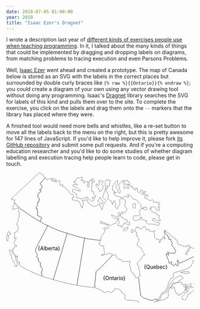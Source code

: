 ```yaml
---
date: 2018-07-05 01:00:00
year: 2018
title: "Isaac Ezer's Dragnet"
---
```


<p>
  I wrote a description last year of
  <a href="{{'/2017/10/16/exercise-types.html' | relative_url}}">different kinds of exercises people use when teaching programming</a>.
  In it,
  I talked about the many kinds of things that could be implemented by dragging and dropping labels on diagrams,
  from matching problems to tracing execution and even Parsons Problems.
</p>
<p>
  Well,
  <a href="http://www.isaacezer.com/">Isaac Ezer</a> went ahead and created a prototype.
  The map of Canada below is stored as an SVG with the labels in the correct places
  but surrounded by double curly braces like <code>{% raw %}{{Ontario}}{% endraw %}</code>;
  you could create a diagram of your own using any vector drawing tool
  without doing any programming.
  Isaac's <a href="https://github.com/iezer/dragnet">Dragnet</a> library
  searches the SVG for labels of this kind and pulls them over to the site.
  To complete the exercise,
  you click on the labels and drag them onto the <code>--</code> markers
  that the library has placed where they were.
</p>
<p>
  A finished tool would need more bells and whistles,
  like a re-set button to move all the labels back to the menu on the right,
  but this is pretty awesome for 147 lines of JavaScript.
  If you'd like to help improve it,
  please fork <a href="https://github.com/iezer/dragnet">its GitHub repository</a>
  and submit some pull requests.
  And if you're a computing education researcher and you'd like to do some studies
  of whether diagram labelling and execution tracing help people learn to code,
  please get in touch.
</p>

<svg xmlns:dc="http://purl.org/dc/elements/1.1/"
  id="map"
  xmlns:cc="http://creativecommons.org/ns#"
  xmlns:rdf="http://www.w3.org/1999/02/22-rdf-syntax-ns#"
  xmlns:svg="http://www.w3.org/2000/svg" xmlns="http://www.w3.org/2000/svg"
  xmlns:sodipodi="http://sodipodi.sourceforge.net/DTD/sodipodi-0.dtd"
  xmlns:inkscape="http://www.inkscape.org/namespaces/inkscape"
  version="1.1" inkscape:version="0.48.1 " width="564.025" height="392.25"
  xml:space="preserve" sodipodi:docname="canada.pdf"><metadata
  id="metadata7726"><rdf:RDF><cc:Work
  rdf:about=""><dc:format>image/svg+xml</dc:format><dc:type
  rdf:resource="http://purl.org/dc/dcmitype/StillImage"
  /><dc:title></dc:title></cc:Work></rdf:RDF></metadata><defs id="defs7724"
  /><sodipodi:namedview pagecolor="#ffffff" bordercolor="#666666"
  borderopacity="1" objecttolerance="10" gridtolerance="10"
  guidetolerance="10" inkscape:pageopacity="0" inkscape:pageshadow="2"
  inkscape:window-width="640" inkscape:window-height="480" id="namedview7722"
  showgrid="false" inkscape:zoom="0.7418738" inkscape:cx="282.01251"
  inkscape:cy="196.125" inkscape:window-x="591" inkscape:window-y="134"
  inkscape:window-maximized="0" inkscape:current-layer="g7728" /><g id="g7728"
  inkscape:groupmode="layer" inkscape:label="canada"
  transform="matrix(1.25,0,0,-1.25,0,392.25)"><g id="g7730"
  transform="scale(0.24,0.24)"><path d="m 1604.87,282.016 0,3.121 -3.11,9.367
  0,9.367 6.22,0 0,-9.367 21.81,0 6.23,3.121 6.22,6.246 6.23,6.242 6.23,0
  3.12,-3.121 0,-3.121 -3.12,-9.367 -3.11,-6.246 6.23,-3.121 0,-3.121 -24.92,0
  -9.34,-3.121 -9.35,3.121 -9.34,0 z"
  style="fill:none;stroke:#231f20;stroke-opacity:1;stroke-width:2.08333;stroke-linecap:square;stroke-linejoin:miter;stroke-miterlimit:10;stroke-dasharray:none"
  id="path7732" /><path d="m 72.668,1031.28 3.1172,12.49 0,15.61 -28.0313,0
  0,9.36 -3.1133,0 255.3674,237.26 15.574,-18.73 12.453,-3.12 3.113,-6.24
  12.461,-15.61 3.114,-6.25 -3.114,-3.12 -3.117,-6.24 -6.226,-6.24
  -6.231,-6.25 -9.344,-15.61 -12.457,-6.24 -3.113,-9.37 3.113,-6.24
  3.118,-3.12 9.339,-6.24 3.118,0 0,-6.25 -3.118,-3.12 0,-12.49 -3.109,-6.25
  -9.348,-3.11 -3.113,0 -3.113,-6.25 0,-6.24 12.457,0 -3.113,-9.37
  -3.118,-6.25 -6.226,-6.24 -3.113,0 -6.231,-3.12 -3.113,0 -3.113,-6.24
  -3.114,-6.25 0,0 3.114,-3.12 0,0 -3.114,-18.73 3.114,0 3.113,-3.12
  6.23,-6.25 0,-6.24 3.114,0 0,-9.36 -6.231,-15.61 0,-6.25 -9.34,0
  -3.117,-9.36 0,-6.25 3.117,-6.24 0,-6.24 -6.23,-9.37 -3.114,0 -3.113,-6.247
  0,-15.61 9.34,0 0,-9.367 3.117,-21.852 3.114,0 -3.114,-6.242 -3.117,-9.367
  0,-12.488 9.344,0 3.113,-3.121 3.117,-6.243 9.34,0 6.231,-6.246 6.23,0
  0,-6.242 -3.117,-9.367 0,-6.242 -6.231,-3.125 -3.113,-12.488 -49.828,28.101
  -62.285,40.582 -62.281,43.707 -56.059,53.077 z"
  style="fill:none;stroke:#231f20;stroke-opacity:1;stroke-width:2.08333;stroke-linecap:square;stroke-linejoin:miter;stroke-miterlimit:10;stroke-dasharray:none"
  id="path7734" /><path d="m 16.6133,737.816 3.1133,-9.367 3.1132,-6.242
  -3.1132,-6.246 -3.1133,-3.121 -3.1133,-6.242 3.1133,-12.489 -3.1133,-3.121
  -6.23047,0 0,3.121 -6.22656,12.489 0,21.851 6.22656,3.121 3.11327,12.489
  0,15.613 3.1172,6.242 6.2266,9.363 3.1132,0 3.1172,-6.242 3.1133,-3.121
  0,-6.242 9.3438,0 3.1132,-6.246 -3.1132,-3.121 -6.2305,-3.121 -3.1133,-3.125
  -6.2305,-6.243 -6.2265,0 z"
  style="fill:none;stroke:#231f20;stroke-opacity:1;stroke-width:2.08333;stroke-linecap:square;stroke-linejoin:miter;stroke-miterlimit:10;stroke-dasharray:none"
  id="path7736" /><path d="m 94.4688,466.207 0,9.367 6.2302,9.367
  -6.2302,18.731 -3.1133,6.246 -6.2305,9.367 0,15.606 -6.2266,21.855
  -6.2304,6.242 -3.1133,3.121 -12.457,12.489 -3.1133,15.609 -6.2305,9.367
  -6.2266,6.246 -12.457,0 -3.1133,-6.246 3.1133,-9.367 6.2266,-6.242
  3.1172,-3.121 -6.2305,-6.246 0,-9.368 3.1133,-3.121 6.2304,-3.121 6.2266,0
  0,-21.855 6.2305,-9.363 0,-6.247 3.1133,-3.121 3.1171,-3.117 0,-9.367
  3.1133,-6.246 6.2266,0 3.1133,-9.363 3.1172,-6.246 0,-21.856 3.1132,0
  12.4571,-6.242 3.1133,6.242 z"
  style="fill:none;stroke:#231f20;stroke-opacity:1;stroke-width:2.08333;stroke-linecap:square;stroke-linejoin:miter;stroke-miterlimit:10;stroke-dasharray:none"
  id="path7738" /><path d="m 321.809,375.672 -40.485,15.613 -52.941,21.852
  -49.832,24.972 -40.485,21.856 -21.796,15.609 0,15.61 6.226,3.125
  -6.226,3.121 0,6.242 -9.344,0 0,3.125 -12.4572,18.726 0,9.368 6.2302,6.242
  0,15.613 -6.2302,0 -3.1133,-9.367 -6.2305,3.121 0,6.246 -6.2266,9.363
  -3.1132,6.246 -6.2305,6.243 -9.3399,15.609 -3.1171,9.367 -3.1133,6.246
  0,6.239 3.1133,3.125 12.457,0 0,6.242 3.1133,12.488 3.1172,3.121 15.5703,0
  0,12.488 -6.2305,3.125 -9.3398,-3.125 -3.1172,9.368 -3.1133,6.242 0,9.367
  3.1133,6.242 3.1172,6.246 0,6.242 3.1132,3.122 6.2266,6.246 6.2305,6.242
  0,3.121 -6.2305,6.246 -6.2266,-9.367 -6.2304,0 0,15.609 3.1172,9.367
  0,12.489 -3.1172,9.367 0,6.242 6.2304,0 6.2266,3.121 6.2305,6.242
  3.1133,6.246 12.4572,6.243 0,40.586 -6.227,6.242 -6.2302,0 -3.1133,9.367
  3.1133,6.246 6.2302,6.242 6.227,9.364 0,21.855 9.344,15.609 0,37.465
  -6.231,15.61 0,6.242 6.231,6.242 -6.231,9.367 -3.113,6.246 -15.5705,0
  -12.4571,-6.246 -9.3437,0 -12.457,-6.242 -3.1133,6.242 3.1133,6.246
  3.1171,9.364 3.1133,12.487 6.2266,9.37 3.1133,15.61 56.059,-53.077
  62.281,-43.707 62.285,-40.582 49.828,-28.101 34.258,-21.852 34.258,-15.609
  -109,-209.168 0,-21.852 6.23,-12.488 9.34,-12.489 0,-9.367 -6.227,-6.242
  0,-9.367 3.114,-3.125 9.344,-3.121 3.113,-9.363 0,-18.735 3.113,-6.238
  9.344,-3.125 3.113,-6.242 3.113,-3.121 0,-28.102 3.118,-9.363 6.23,-3.125
  3.109,-3.121 3.118,-6.243 3.113,-9.367 0,-6.246 -3.113,-6.242 -6.227,-3.121
  0,-6.242 -3.117,-6.242 3.117,-6.247 3.109,0 0,-18.73 3.118,-6.246 z"
  style="fill:none;stroke:#231f20;stroke-opacity:1;stroke-width:2.08333;stroke-linecap:square;stroke-linejoin:miter;stroke-miterlimit:10;stroke-dasharray:none"
  id="path7740" /><path d="m 371.637,828.352 -109,-209.168 0,-21.852
  6.23,-12.488 9.34,-12.489 0,-9.367 -6.227,-6.242 0,-9.367 3.114,-3.125
  9.344,-3.121 3.113,-9.363 0,-18.735 3.113,-6.238 9.344,-3.125 3.113,-6.242
  3.113,-3.121 0,-28.102 3.118,-9.363 6.23,-3.125 3.109,-3.121 3.118,-6.243
  3.113,-9.367 0,-6.246 -3.113,-6.242 -6.227,-3.121 0,-6.242 -3.117,-6.242
  3.117,-6.247 3.109,0 0,-18.73 3.118,-6.246 15.57,-6.242 62.285,-18.735
  21.801,-6.242 124.566,415.219 -68.511,21.851 -52.942,21.856 -52.941,24.973
  z"
  style="fill:none;stroke:#231f20;stroke-opacity:1;stroke-width:2.08333;stroke-linecap:square;stroke-linejoin:miter;stroke-miterlimit:10;stroke-dasharray:none"
  id="path7742" /><path d="m 546.031,759.672 -124.566,-415.219 46.711,-12.488
  68.515,-18.731 74.743,-15.609 21.796,-3.121 68.512,421.457 -52.941,12.488
  -49.828,15.61 -52.942,15.613 z"
  style="fill:none;stroke:#231f20;stroke-opacity:1;stroke-width:2.08333;stroke-linecap:square;stroke-linejoin:miter;stroke-miterlimit:10;stroke-dasharray:none"
  id="path7744" /><path d="m 701.742,715.961 -68.512,-421.457 52.942,-9.367
  77.859,-9.364 24.91,-3.125 3.118,0 -3.118,9.368 3.118,6.242 12.457,128.004
  34.257,28.093 115.223,121.754 -9.34,6.246 -12.457,6.243 -12.457,3.121
  -6.23,-3.121 -15.571,-6.243 -24.914,-6.246 -12.457,-3.121 -9.343,-3.121
  0,3.121 3.113,3.121 6.23,3.121 9.344,0 9.344,9.368 3.113,3.121 -3.113,12.488
  -3.117,15.613 0,12.489 -3.114,15.605 -3.113,9.367 -18.687,0 -6.227,6.242
  -3.117,3.125 -3.11,-3.125 -3.117,3.125 -3.113,6.243 3.113,9.363 3.117,12.488
  3.11,6.246 0,6.242 -37.367,3.122 -49.828,6.246 -52.946,9.363 z"
  style="fill:none;stroke:#231f20;stroke-opacity:1;stroke-width:2.08333;stroke-linecap:square;stroke-linejoin:miter;stroke-miterlimit:10;stroke-dasharray:none"
  id="path7746" /><path d="m 1181.34,360.063 -6.23,3.121 -6.23,0 -6.23,-3.121
  -6.23,3.121 0,6.246 -3.11,12.488 -6.23,9.367 -9.34,0 -3.12,9.363 -3.11,9.368
  -6.23,3.121 -9.34,6.242 -3.12,9.363 3.12,12.488 -3.12,6.247 -3.11,9.367
  -3.12,12.488 -3.11,12.488 3.11,12.489 3.12,12.488 0,3.121 -9.34,0
  -12.46,-3.121 -15.57,3.121 -9.34,0 -9.35,-6.246 -3.11,0 -12.46,3.125
  -3.11,6.238 -3.11,9.367 -9.35,3.121 -18.68,3.122 -12.463,12.488 -3.113,0
  -3.113,15.613 -3.114,6.242 -9.343,3.121 -18.688,0 -115.223,-121.754
  -34.257,-28.093 -12.457,-128.004 6.226,-3.121 3.113,-15.61 3.118,-3.121
  18.683,-6.246 18.684,-6.242 15.574,-9.367 12.457,-6.242 6.227,-9.368
  15.574,0 12.457,9.368 6.226,3.121 24.915,-12.489 6.226,0 6.231,6.243
  3.117,3.125 12.453,3.121 3.113,6.242 3.117,9.367 3.114,6.246 9.343,3.121
  12.457,-6.246 18.686,-3.121 9.34,-6.242 6.23,-9.367 3.12,-9.367 6.22,-3.122
  12.46,-6.246 3.11,-3.117 3.12,-6.242 6.23,-3.125 0,-28.098 3.11,-12.488
  3.11,-3.121 12.46,-3.121 3.12,-3.121 6.23,-3.125 15.56,6.246 12.46,-3.121
  9.34,-3.125 15.58,3.125 9.34,-3.125 3.11,-3.121 6.23,-3.121 6.23,3.121
  9.34,0 6.23,-3.121 0,-3.125 3.12,-9.364 3.11,-12.488 9.34,-9.363 0,-12.489
  -9.34,-3.121 -6.23,3.121 -3.11,6.247 -9.34,6.242 -12.46,9.363 0,-3.121
  3.11,-3.125 3.12,-6.238 0,-9.368 -6.23,-12.4879 -3.12,-12.4883 3.12,-15.6093
  -3.12,-9.3672 -9.34,-3.1211 -3.11,-9.3672 -6.23,-15.6094 3.11,-6.2383
  -3.11,-6.246 -12.46,0 0,-9.36724 3.11,-3.12109 3.12,0 9.34,3.12109
  15.57,9.36724 6.23,9.3671 9.35,9.3594 18.68,0 9.34,3.125 9.34,9.3633 6.23,0
  9.35,3.125 6.22,3.1211 3.12,3.1211 0,6.2461 -24.92,0 0,3.1211 3.12,9.3672
  12.46,9.3632 12.45,6.2461 12.46,3.1211 12.45,-3.1211 15.58,3.1211
  9.34,6.2461 9.34,3.1208 9.35,15.61 12.45,18.73 15.57,12.485 9.35,6.246
  15.57,12.488 -3.12,0 -12.45,3.121 -9.35,0 -12.45,-6.242 -6.23,-3.121
  -28.03,0 -37.37,15.609 -12.46,0 -18.68,15.609 -12.46,9.368 -3.11,9.363
  -15.57,143.609 -6.23,6.243 z"
  style="fill:none;stroke:#231f20;stroke-opacity:1;stroke-width:2.08333;stroke-linecap:square;stroke-linejoin:miter;stroke-miterlimit:10;stroke-dasharray:none"
  id="path7748" /><path d="m 1701.41,313.234 0,28.098 -12.45,0 0,-12.488
  -3.12,-12.485 -6.22,-6.246 0,-9.367 3.11,-9.363 6.23,-6.246 12.45,3.121
  3.12,0 6.23,6.246 6.22,6.242 0,18.731 -12.45,-6.243 -3.12,0 z"
  style="fill:none;stroke:#231f20;stroke-opacity:1;stroke-width:2.08333;stroke-linecap:square;stroke-linejoin:miter;stroke-miterlimit:10;stroke-dasharray:none"
  id="path7750" /><path d="m 1607.98,257.039 0,-6.242 3.12,-3.125 6.23,0
  9.34,3.125 3.12,3.121 3.11,-6.246 -3.11,-6.242 -9.34,-3.121 3.11,-6.246
  -3.11,-3.122 -9.35,3.122 -9.34,-3.122 -3.12,-6.246 -6.22,-12.484
  -9.35,-9.363 -6.23,-6.246 -3.11,-9.368 3.11,-15.609 3.12,-3.121 12.46,0
  6.22,-6.242 3.12,0 6.22,3.121 0,6.242 6.23,6.246 3.12,6.242 6.23,12.489
  0,9.367 6.23,9.367 12.45,0 3.12,9.359 3.11,6.246 12.46,3.122 9.34,9.367
  12.46,15.609 12.45,9.367 6.23,6.242 0,3.125 -6.23,6.243 -9.34,0 -9.34,-6.243
  -15.57,-3.125 -12.46,0 -9.34,-6.242 -6.23,0 -3.11,3.121 -6.23,0 -6.23,-3.121
  0,-3.121 -6.23,0 -3.12,-6.246 0,0 z"
  style="fill:none;stroke:#231f20;stroke-opacity:1;stroke-width:2.08333;stroke-linecap:square;stroke-linejoin:miter;stroke-miterlimit:10;stroke-dasharray:none"
  id="path7752" /><path d="m 1763.7,503.672 0,-15.609 9.34,3.121 6.23,-6.243
  6.23,-3.121 15.57,9.364 6.23,12.488 6.23,3.125 9.34,0 3.11,-3.125
  -3.11,-15.609 0,-9.368 3.11,-6.242 6.23,0 3.11,6.242 6.23,9.368 3.12,9.367
  6.23,-3.121 0,-21.856 -6.23,-3.121 0,-12.488 9.34,-3.125 0,15.613 3.12,3.121
  3.11,-3.121 0,-15.613 3.11,-9.364 6.23,9.364 6.23,0 3.12,-3.121
  -3.12,-12.489 0,-18.73 -6.23,-6.242 -3.11,0 -3.12,6.242 -3.11,-3.117
  -6.23,-3.125 -6.22,0 -3.12,9.363 3.12,9.367 0,9.363 -3.12,3.125 -3.12,3.122
  0,-6.247 -6.23,-9.363 -3.11,-9.367 -6.23,-6.238 0,-9.367 -3.11,-9.368
  -3.12,-6.242 -12.45,0 0,6.242 6.23,9.368 6.22,12.484 0,9.363 -6.22,0
  -6.23,-6.242 -3.12,-9.363 -3.11,0 -6.23,3.125 -3.11,0 -3.12,-6.246
  -9.34,-3.121 -31.14,-12.489 -9.34,-3.121 -12.46,-12.488 -9.35,-3.125 -6.22,0
  -6.23,3.125 6.23,12.488 6.22,15.61 0,3.121 9.35,3.121 -6.23,3.125
  -3.12,3.117 -6.22,-6.242 -6.23,0 -3.12,3.125 0,6.238 3.12,0 6.23,9.367
  6.22,6.242 3.12,9.368 -3.12,6.242 0,18.734 -6.22,18.731 6.22,15.613
  -6.22,12.488 6.22,15.606 0,12.488 15.58,12.488 6.23,3.121 3.11,0 0,-12.488
  -9.34,-9.367 0,-12.488 6.23,-9.36 0,-34.344 3.11,-3.121 6.23,3.121 0,9.368
  9.34,9.363 6.23,0 z"
  style="fill:none;stroke:#231f20;stroke-opacity:1;stroke-width:2.08333;stroke-linecap:square;stroke-linejoin:miter;stroke-miterlimit:10;stroke-dasharray:none"
  id="path7754" /><path d="m 1701.41,541.133 9.35,0 0,3.121 6.22,12.492
  9.35,9.363 0,12.489 -9.35,9.367 -6.22,9.367 -6.23,18.727 -3.12,3.125
  -6.23,3.125 -15.56,0 -6.23,3.117 -12.46,6.242 -12.46,0 -3.11,-6.242
  -6.23,-9.367 -3.11,-15.606 -9.35,-6.246 -3.11,-6.242 -3.11,-9.367
  -3.12,-9.368 -9.35,0 0,9.368 3.12,15.609 9.35,9.367 9.34,12.485 6.23,15.609
  6.22,3.125 6.23,6.242 0,6.246 -18.68,0 -3.12,6.242 -3.11,0 -3.11,-6.242
  -9.35,-9.367 -12.46,9.367 -6.22,-6.246 -12.46,6.246 -9.34,6.242 -6.23,3.125
  -15.57,0 -6.23,3.122 -6.23,9.363 -3.11,6.246 0,15.609 -6.23,9.364
  -6.23,6.246 -9.34,0 0,0 -3.12,6.242 -3.11,9.367 -18.68,6.242 -12.47,9.367
  -9.34,15.61 -6.23,6.246 -15.57,6.242 -6.23,9.363 -6.22,6.246 -9.35,3.122
  3.12,-18.731 6.23,-12.488 12.45,-9.367 15.57,-21.852 -3.11,-15.609 18.68,0
  6.23,-21.856 9.35,-12.488 -9.35,-15.606 28.03,-31.222 -3.11,-9.367
  15.57,-12.485 -12.46,-24.976 -18.68,6.246 -9.35,-6.246 -24.91,6.246
  -9.34,9.363 9.34,-31.219 -21.8,15.61 0,-15.61 6.23,-12.488 6.23,-18.73
  9.34,-12.485 0,-12.488 6.23,-18.734 18.68,18.734 0,-24.977 21.8,-12.488
  15.57,18.731 15.58,-21.856 9.34,15.613 -9.34,21.852 0,15.613 9.34,-6.25
  0,-6.238 12.45,-15.613 140.14,65.562 6.23,-15.613 z"
  style="fill:none;stroke:#231f20;stroke-opacity:1;stroke-width:2.08333;stroke-linecap:square;stroke-linejoin:miter;stroke-miterlimit:10;stroke-dasharray:none"
  id="path7756" /><path d="m 1470.96,275.773 6.23,-9.367 3.11,0 12.46,3.121
  3.12,6.246 3.11,3.122 6.23,0 3.11,-3.122 0,-15.613 9.34,-31.219 3.12,-6.246
  12.46,0 3.11,-3.117 0,-9.367 9.34,-3.121 0,-3.121 6.23,0 0,6.242 9.34,3.125
  9.35,3.121 9.34,12.484 12.46,6.243 6.22,6.246 3.12,12.488 0,6.242
  6.22,-3.121 0,0 3.12,6.246 6.23,3.121 0,0 -3.12,3.121 6.24,6.246 -6.24,0
  -12.45,-3.125 -12.46,12.489 0,12.488 -3.11,3.121 -12.46,0 0,6.246 3.11,9.367
  -3.11,3.118 -3.11,3.121 -6.23,0 -3.12,-6.239 -6.23,0 -6.22,3.118 -15.57,0
  -9.35,-3.118 -3.11,0 -3.12,-3.125 -6.22,-3.121 -9.35,0 -6.22,3.121
  -3.12,-3.121 -3.11,-3.121 -3.11,-6.246 0,-12.488 -3.12,-6.242 -6.23,-3.121
  -6.23,-3.122 z"
  style="fill:none;stroke:#231f20;stroke-opacity:1;stroke-width:2.08333;stroke-linecap:square;stroke-linejoin:miter;stroke-miterlimit:10;stroke-dasharray:none"
  id="path7758" /><path d="m 1470.96,275.773 6.23,3.122 6.23,3.121 3.12,6.242
  0,12.488 3.11,6.246 3.11,3.121 3.12,3.121 6.22,-3.121 9.35,0 6.22,3.121
  3.12,3.125 3.11,0 9.35,3.118 6.23,0 3.11,9.367 3.11,6.242 6.23,3.121 9.34,0
  3.12,3.125 3.11,6.242 12.46,6.246 3.11,6.243 0,6.246 -6.23,3.121 -3.11,6.242
  -3.11,3.125 -9.35,0 -15.57,-3.125 -12.45,-6.242 -15.58,-9.367 -12.45,-9.368
  -15.57,-18.73 -12.46,-15.606 -15.57,-18.734 -6.23,-21.852 -6.23,-15.613
  -6.23,-15.609 -9.34,-12.488 -12.46,-6.243 -18.68,-9.363 -9.34,-12.488
  -9.35,-12.489 -3.11,-15.609 -6.23,-9.367 -15.57,-9.367 -9.35,-3.121
  -3.11,-6.246 37.37,12.492 18.69,3.121 18.68,3.121 6.23,3.121 3.12,6.246
  3.11,6.242 12.46,0 9.34,21.856 0,6.242 -6.23,9.367 0,9.363 6.23,12.489
  6.23,18.73 9.34,15.613 z"
  style="fill:none;stroke:#231f20;stroke-opacity:1;stroke-width:2.08333;stroke-linecap:square;stroke-linejoin:miter;stroke-miterlimit:10;stroke-dasharray:none"
  id="path7760" /><path d="m 1564.39,406.895 9.34,6.242 15.57,3.125 15.57,0
  15.58,-3.125 9.34,3.125 6.23,0 3.11,-6.246 0,-6.243 -9.34,-3.125 -6.23,0
  -6.23,-3.121 -15.57,3.121 -12.46,0 -6.23,6.247 -18.68,0 z"
  style="fill:none;stroke:#231f20;stroke-opacity:1;stroke-width:2.08333;stroke-linecap:square;stroke-linejoin:miter;stroke-miterlimit:10;stroke-dasharray:none"
  id="path7762" /><path d="m 1165.77,812.742 24.91,0 9.34,-15.609 15.57,6.246
  12.46,15.605 15.57,0 12.46,-28.093 21.8,6.242 3.11,-15.61 12.46,-6.246
  6.23,6.246 12.46,-6.246 12.45,6.246 9.34,0 -12.45,-15.609 9.34,-18.73
  -3.12,-18.735 6.23,-12.488 15.57,-9.363 3.12,-6.246 12.46,6.246 9.34,-6.246
  -3.12,-24.973 12.46,9.363 0,21.856 15.58,0 6.22,21.851 18.69,-21.851
  -9.35,31.218 6.23,12.489 -6.23,15.609 3.12,21.852 3.11,-3.121 3.12,-18.731
  6.23,-12.488 12.45,-9.367 3.12,-15.61 12.45,-6.242 -3.11,-15.609 18.68,0
  6.23,-21.856 9.35,-12.488 -9.35,-15.606 18.69,-21.855 9.34,-9.367
  -3.11,-9.367 15.57,-12.485 -12.46,-24.976 -18.68,6.246 -9.35,-6.246
  -24.91,6.246 -9.34,9.363 9.34,-31.219 -21.8,15.61 0,-15.61 6.23,-12.488
  6.23,-18.73 9.34,-12.485 0,-12.488 6.23,-18.734 18.68,18.734 0,-24.977
  21.8,-12.488 15.57,18.731 15.58,-21.856 9.34,15.613 -9.34,21.852 0,15.613
  9.34,-6.25 0,-6.238 12.45,-15.613 140.14,65.562 6.23,-15.613 -6.23,-15.61
  -21.79,-6.238 0,-24.976 -15.57,-18.735 0,-9.367 -24.92,-18.73 -31.14,-12.489
  -62.28,-18.726 -34.26,-9.367 -9.34,-15.61 3.11,-24.976 -21.8,-9.368
  -21.8,-37.464 -12.46,-43.704 -6.23,-12.488 -9.34,-21.855 -31.14,-15.61
  -15.57,-21.851 -6.23,-15.61 -6.23,-12.488 -9.34,-9.367 -3.12,0 -12.45,3.121
  -9.35,0 -12.45,-6.242 -6.23,-3.121 -28.03,0 -37.37,15.609 -12.46,0
  -18.68,15.609 -12.46,9.368 -3.11,9.363 -15.57,143.609 0,0 -6.23,6.243
  6.23,15.609 15.57,3.125 -9.35,18.73 3.12,15.61 -3.12,15.605 -6.22,9.367
  -3.12,9.368 6.23,18.73 -15.57,9.367 -3.11,18.735 15.57,12.488 18.68,18.726
  21.8,37.465 15.57,3.121 -12.46,15.61 -9.34,18.734 -18.68,31.215
  -24.92,15.613 -6.22,6.242 3.11,18.731 12.46,18.734 0,21.852 -9.35,9.367
  -3.11,15.609 -9.34,0 0,12.489 6.23,15.609 -18.69,9.363 0,15.614 12.46,21.851
  z"
  style="fill:none;stroke:#231f20;stroke-opacity:1;stroke-width:2.08333;stroke-linecap:square;stroke-linejoin:miter;stroke-miterlimit:10;stroke-dasharray:none"
  id="path7764" /><path d="m 1053.65,1231.08 0,-12.49 3.12,-3.12 6.23,-3.12
  3.11,-3.12 3.11,-6.25 0,-6.24 9.35,0 24.91,0 3.11,6.24 0,6.25 -3.11,3.12
  0,3.12 -6.23,3.12 -6.22,0 0,6.25 -3.12,6.24 0,3.12 -12.46,0 -9.34,-3.12
  -12.46,0 z"
  style="fill:none;stroke:#231f20;stroke-opacity:1;stroke-width:2.08333;stroke-linecap:square;stroke-linejoin:miter;stroke-miterlimit:10;stroke-dasharray:none"
  id="path7766" /><path d="m 798.285,1081.23 3.113,9.36 0,6.25 -3.113,0
  -6.226,6.24 -6.231,3.12 -3.113,12.49 0,9.36 -3.113,6.25 -12.457,0
  -3.114,9.37 0,15.6 3.114,21.86 3.113,15.61 -3.113,15.61 3.113,3.12 0,3.12
  -15.57,15.61 -3.114,0 -6.23,-3.12 -3.114,-6.24 0,-49.95 -6.23,-3.13
  -3.113,3.13 -6.227,3.12 0,9.37 3.113,15.6 3.114,9.37 -3.114,12.49 -12.457,0
  0,0 -9.343,-9.37 -3.114,-3.12 -12.457,0 -3.113,3.12 3.113,3.12 6.227,0
  0,6.25 -3.113,9.36 -24.914,0 0,6.25 6.23,0 3.113,6.24 3.114,3.12 0,6.24
  -3.114,6.25 -9.343,0 -6.227,-6.25 -3.117,0 -9.34,-3.12 -3.117,3.12 -15.571,0
  -3.113,-3.12 -3.113,-6.24 -6.231,-21.85 -15.57,0 0,-9.37 6.231,-3.12
  9.339,-3.12 9.344,-6.25 9.344,-6.24 0,-3.12 -15.57,0 -9.344,3.12 -12.457,0
  -6.231,-9.36 0,0 3.114,-6.25 6.23,0 3.113,-3.12 18.688,-6.25 12.457,-6.24
  18.684,-15.61 6.23,-6.24 0,-3.13 -3.117,-6.24 -3.113,0 -9.344,6.24
  -15.571,3.13 -15.57,6.24 -12.457,6.25 -6.23,0 -6.227,-6.25 0,-15.61
  9.344,-6.25 12.457,-9.36 18.683,-12.49 0,0 -3.113,-9.36 0,-15.61 3.113,-6.25
  24.915,0 9.343,-6.24 18.684,0 6.23,6.24 21.797,0 3.117,6.25 3.114,3.12
  9.343,0 0,-9.37 3.114,0 6.23,-6.24 24.914,-21.85 9.34,0 9.344,6.24 3.113,0
  3.113,12.49 -3.113,3.12 -15.57,0 0,6.24 3.113,6.25 6.231,3.12 9.339,0
  6.231,-3.12 3.113,0 z"
  style="fill:none;stroke:#231f20;stroke-opacity:1;stroke-width:2.08333;stroke-linecap:square;stroke-linejoin:miter;stroke-miterlimit:10;stroke-dasharray:none"
  id="path7768" /><path d="m 760.914,1240.45 0,0 6.231,6.24 9.343,3.12
  6.227,-3.12 3.113,-6.24 3.113,-9.37 0,-12.49 -3.113,-3.12 -3.113,-3.12
  -3.113,0 -3.114,3.12 0,9.37 -3.117,9.36 -9.34,0 -3.117,6.25 z"
  style="fill:none;stroke:#231f20;stroke-opacity:1;stroke-width:2.08333;stroke-linecap:square;stroke-linejoin:miter;stroke-miterlimit:10;stroke-dasharray:none"
  id="path7770" /><path d="m 838.773,1134.3 -3.117,6.24 -6.226,15.62
  -6.231,9.36 -9.344,9.37 -6.226,6.24 -3.113,0 0,15.61 3.113,6.24 3.113,0
  3.113,-6.24 6.231,-3.12 3.113,-6.24 6.231,0 3.113,9.36 3.113,12.49
  -3.113,9.36 -3.113,0 0,12.49 3.113,3.12 6.23,0 6.227,-3.12 3.113,-6.24
  6.227,0 6.23,6.24 3.114,0 3.117,-6.24 0,-9.37 -3.117,-6.24 -6.227,-6.25
  -3.117,-6.24 0,0 3.117,-3.12 6.227,-6.24 3.117,0 3.113,-6.25 0,-6.24
  -3.113,-9.37 -6.231,-9.36 -6.23,-12.49 -6.227,-3.13 -9.34,-6.24 z"
  style="fill:none;stroke:#231f20;stroke-opacity:1;stroke-width:2.08333;stroke-linecap:square;stroke-linejoin:miter;stroke-miterlimit:10;stroke-dasharray:none"
  id="path7772" /><path d="m 823.199,1043.77 -3.113,3.12 0,6.24 3.113,0
  6.231,6.25 3.113,6.24 0,3.12 3.113,6.24 3.117,6.25 3.11,0 3.117,-6.25
  3.113,0 0,-6.24 3.114,-3.12 6.23,-12.49 3.113,-6.24 6.231,-3.12 0,-12.49
  -3.117,-3.12 -3.114,-6.25 -9.343,0 -3.114,6.25 -6.23,3.12 -9.34,6.24
  -9.344,6.25 z"
  style="fill:none;stroke:#231f20;stroke-opacity:1;stroke-width:2.08333;stroke-linecap:square;stroke-linejoin:miter;stroke-miterlimit:10;stroke-dasharray:none"
  id="path7774" /><path d="m 891.715,1159.27 -3.117,12.49 -3.114,9.37 0,6.25
  3.114,9.36 0,6.24 -3.114,12.49 0,9.37 6.231,9.36 6.226,6.25 6.231,0
  3.113,-6.25 24.914,0 0,-15.61 -6.23,-6.24 0,-24.97 -3.114,-6.25 -12.457,0
  -3.113,6.25 -6.23,0 0,-6.25 3.117,-6.24 0,-15.62 -12.457,0 z"
  style="fill:none;stroke:#231f20;stroke-opacity:1;stroke-width:2.08333;stroke-linecap:square;stroke-linejoin:miter;stroke-miterlimit:10;stroke-dasharray:none"
  id="path7776" /><path d="m 1156.42,1021.91 -3.11,6.25 -6.23,0 -6.23,-6.25
  -6.23,0 0,-21.85 3.12,-9.369 6.23,-6.242 9.34,0 3.11,6.242 0,9.369
  3.12,15.61 -3.12,6.24 z"
  style="fill:none;stroke:#231f20;stroke-opacity:1;stroke-width:2.08333;stroke-linecap:square;stroke-linejoin:miter;stroke-miterlimit:10;stroke-dasharray:none"
  id="path7778" /><path d="m 1025.63,925.133 -9.35,0 -6.23,-15.61
  -6.22,-31.222 3.11,-6.242 6.23,-6.246 0,-9.364 -3.12,-6.242 -6.22,-6.246
  -3.12,-3.121 0,-12.488 28.03,0 3.12,-15.61 3.11,0 6.23,6.242 3.11,9.368
  3.12,12.488 3.11,3.121 9.34,0 0,0 3.12,6.246 0,6.242 6.22,0 3.12,-6.242
  6.23,-6.246 3.11,-3.121 6.23,-6.246 15.57,0 3.11,6.246 0,15.609 -3.11,3.121
  -3.11,0 -9.34,-3.121 -3.12,0 -3.11,3.121 -3.12,6.243 3.12,12.488 -3.12,0
  -3.11,3.125 -12.46,0 -12.46,6.242 -9.34,6.246 0,9.363 -12.45,0 -6.23,6.246
  -3.12,6.243 3.12,9.367 z"
  style="fill:none;stroke:#231f20;stroke-opacity:1;stroke-width:2.08333;stroke-linecap:square;stroke-linejoin:miter;stroke-miterlimit:10;stroke-dasharray:none"
  id="path7780" /><path d="m 1087.91,812.742 -6.23,0 -6.23,-6.242 -3.11,-3.121
  -6.23,3.121 -6.23,0 0,0 -6.23,-9.367 -3.11,-9.367 0,-6.243 18.68,0
  3.12,3.122 3.11,3.121 6.23,3.125 6.23,6.242 3.12,9.367 -3.12,6.242 z"
  style="fill:none;stroke:#231f20;stroke-opacity:1;stroke-width:2.08333;stroke-linecap:square;stroke-linejoin:miter;stroke-miterlimit:10;stroke-dasharray:none"
  id="path7782" /><path d="m 1128.39,765.914 6.23,0 3.12,15.609 0,6.243
  -3.12,3.125 -6.23,6.242 -3.11,-6.242 -6.23,-6.246 0,-9.368 3.11,0
  3.12,-9.363 3.11,0 z"
  style="fill:none;stroke:#231f20;stroke-opacity:1;stroke-width:2.08333;stroke-linecap:square;stroke-linejoin:miter;stroke-miterlimit:10;stroke-dasharray:none"
  id="path7784" /><path d="m 346.723,1256.05 -3.114,-3.12 -3.117,-6.24
  -6.226,-6.24 -6.231,-6.25 -9.344,-15.61 -12.457,-6.24 -3.113,-9.37
  3.113,-6.24 3.118,-3.12 9.339,-6.24 3.118,0 0,-6.25 -3.118,-3.12 0,-12.49
  -3.109,-6.25 -9.348,-3.11 -3.113,0 -3.113,-6.25 0,-6.24 12.457,0
  -3.113,-9.37 -3.118,-6.25 -6.226,-6.24 -9.344,0 -3.113,-3.12 -3.113,-6.24
  -3.114,-6.25 0,0 3.114,-3.12 0,0 -3.114,-18.73 3.114,0 3.113,-3.12
  6.23,-6.25 0,-6.24 3.114,0 0,-9.36 -6.231,-15.61 0,-6.25 -9.34,0
  -3.117,-9.36 0,-6.25 3.117,-6.24 0,-6.24 -6.23,-9.37 -3.114,0 -3.113,-6.247
  0,-15.61 9.34,0 0,-9.367 3.117,-21.852 3.114,0 -3.114,-6.242 -3.117,-9.367
  0,-12.488 9.344,0 3.113,-3.121 3.117,-6.243 9.34,0 6.231,-6.246 6.23,0
  0,-6.242 -3.117,-9.367 0,-6.242 -6.231,-3.125 -3.113,-12.488 34.258,-21.852
  34.258,-15.609 52.941,-24.973 52.942,-21.856 68.511,-21.851 52.942,-15.613
  49.828,-15.61 52.941,-12.488 52.946,-9.363 49.828,-6.246 37.367,-3.122
  6.23,9.368 0,15.609 3.114,9.363 18.687,21.856 6.227,12.488 6.23,9.363
  6.227,21.856 -12.457,0 -3.114,6.246 9.344,9.363 21.801,-9.363 12.453,3.121
  0,12.484 -6.227,9.368 -18.683,12.488 -46.715,9.367 -3.117,6.242 0,3.121
  3.117,6.243 18.684,-6.243 37.371,-15.609 6.23,-9.367 12.457,6.246
  18.684,-12.488 15.57,12.488 28.031,9.367 12.457,21.852 6.226,15.609
  -34.257,6.246 -21.797,21.852 0,9.367 34.258,-15.61 12.453,-6.246
  9.343,12.489 9.34,9.367 -3.11,6.242 -6.23,9.367 9.34,6.242 24.92,-15.609
  6.23,3.121 -6.23,12.488 3.11,9.368 12.46,-15.61 15.57,6.242 6.23,9.368
  6.23,12.484 3.11,9.367 -21.8,28.097 6.23,15.61 3.11,31.22 -37.36,21.85
  -15.58,-15.6 3.11,-37.47 -15.56,-21.85 -9.346,-21.857 -18.687,15.61
  6.23,34.347 -15.574,24.97 -15.566,-37.46 -6.231,28.1 -37.371,24.97
  9.34,21.85 -18.684,53.08 -9.343,12.49 -3.114,-6.25 -21.8,-68.68 31.14,-28.1
  -24.91,-43.7 -12.457,-40.594 -21.801,53.074 -24.914,-15.61 -28.027,-6.24
  -49.828,31.22 -3.114,28.1 -49.828,-6.25 12.457,-21.85 -12.457,-46.831
  -28.027,62.441 -59.172,12.49 -3.113,21.85 15.57,0 -3.113,21.85 -28.031,9.37
  -18.684,31.22 -18.684,12.49 -12.457,18.73 -21.8,3.12 3.113,18.73
  -18.684,-9.36 -9.343,15.6 6.23,21.86 -6.23,9.36 -12.457,-9.36 -12.458,-6.25
  -31.14,6.25 -21.801,15.61 21.801,-6.25 24.91,-3.12 6.23,3.12 -28.027,15.61
  -28.027,0 -18.688,-3.12 -12.457,-12.49 -6.226,15.61 -12.457,6.24 z"
  style="fill:none;stroke:#231f20;stroke-opacity:1;stroke-width:2.08333;stroke-linecap:square;stroke-linejoin:miter;stroke-miterlimit:10;stroke-dasharray:none"
  id="path7786" /><path d="m 997.598,1231.08 3.112,-12.49 -3.112,-15.61
  -12.457,-15.6 -3.114,-12.49 3.114,-9.37 15.569,-15.61 3.12,-21.86 6.22,-6.24
  9.34,0 6.24,18.73 -9.35,9.37 -3.11,9.36 3.11,6.25 0,9.37 -6.23,6.24 -3.11,0
  3.11,15.61 15.58,18.73 12.45,15.61 3.12,0 6.23,-6.24 0,-12.49 6.22,-9.37
  3.12,-15.6 -3.12,-28.11 3.12,-3.11 15.57,15.6 6.23,3.13 9.34,-15.62 6.23,0
  3.11,15.62 -9.34,6.24 0,6.25 12.46,6.24 15.57,-6.24 3.11,-15.62 12.46,9.37
  3.11,-9.37 0,-12.49 12.46,-3.11 6.23,-12.49 9.34,6.24 -3.11,15.61 9.34,0
  12.46,-15.61 -6.23,-15.61 15.57,-12.49 9.34,6.24 3.12,15.62 18.68,0
  3.12,-15.62 -12.46,-15.6 3.11,-6.25 15.57,12.49 0,9.36 6.23,6.25 12.46,0
  -9.34,-15.61 -9.35,-12.49 12.46,0 12.46,-3.12 9.34,3.12 3.12,-9.36
  -6.24,-6.25 -12.45,0 -12.46,-6.24 12.46,-15.61 15.57,0 15.57,-15.61 12.46,0
  12.46,6.25 6.23,0 6.22,-6.25 -3.11,-9.36 6.23,-6.25 12.45,0 6.23,6.25
  3.12,-6.25 3.11,-6.24 15.57,6.24 9.34,0 6.23,-6.24 -3.11,-9.37 -9.34,0
  0,-6.24 3.11,-9.37 3.11,0 0,-12.487 -9.34,0 0,-9.364 9.34,-6.246 0,-15.609
  -9.34,0 -6.23,6.242 -6.23,0 -6.22,3.125 -9.35,21.852 -6.23,6.247
  -18.68,-6.247 -18.68,0 9.34,-9.364 0,-6.246 -15.57,0 9.34,-9.367
  9.34,-12.484 9.35,0 9.34,-15.61 12.45,6.242 12.46,-6.242 3.11,-15.609
  21.8,-6.246 -3.11,-9.364 0,-15.609 12.46,-15.613 3.11,-6.242 -24.91,0
  -34.26,21.855 -3.11,-6.246 -12.46,0 -3.11,-9.367 28.02,-12.488 9.35,-9.364
  21.8,0 9.34,-6.242 -9.34,-21.855 -40.49,12.488 -18.68,0 -12.46,3.121
  -21.8,-3.121 -15.57,15.609 3.12,15.61 -12.47,0 -24.91,9.367 -9.34,21.851
  -12.46,0 3.12,-21.851 -15.57,6.242 -9.35,-9.367 -24.91,-6.242 -18.69,15.609
  9.35,28.098 31.14,0 24.91,9.367 0,9.363 -9.34,12.488 6.23,15.61 9.34,15.609
  21.8,0 12.46,-9.367 12.45,0 9.34,9.367 -6.22,15.61 -24.92,0 0,-9.364
  -12.45,0 -12.46,9.364 3.11,15.617 -3.11,6.24 -40.48,43.71 -31.15,9.36
  -9.34,12.49 -12.46,15.61 -15.57,9.36 -9.34,0 9.34,-21.85 -3.11,-3.12
  -21.8,9.36 -12.46,0 -15.57,-15.61 -37.37,15.61 -18.686,0 -21.801,15.61
  -3.113,15.61 6.23,0 12.457,-3.12 3.114,9.36 -15.571,0 -3.117,12.49
  -12.457,3.13 -3.109,15.6 3.109,21.86 9.344,15.61 21.801,28.1 12.457,6.24 z"
  style="fill:none;stroke:#231f20;stroke-opacity:1;stroke-width:2.08333;stroke-linecap:square;stroke-linejoin:miter;stroke-miterlimit:10;stroke-dasharray:none"
  id="path7788" /></g></g>
  <text x="260" y="290">{Ontario}</text>
  <text x="370" y="260">{Quebec}</text>
  <text x="85" y="210">{Alberta}</text>
</svg>

<script src="{{'/files/2018/07/dragnet.js' | relative_url}}"></script>
<script>
  let svg = document.querySelector('#map');
  this.dragnet = new Dragnet(svg);
  this.dragnet.parseLabels();
  this.dragnet.onIncorrect = function() { alert("Something isn't right.\nPlease try moving some labels."); }
  this.dragnet.onCorrect = function() { alert("Great work!"); }
</script>
